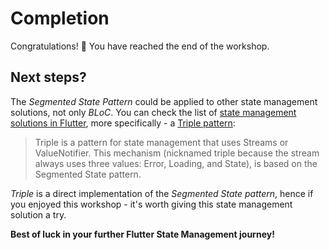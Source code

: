 # Completion

Congratulations! 🎉 You have reached the end of the workshop.

## Next steps?

The _Segmented State Pattern_ could be applied to other state management solutions, not only _BLoC_. You can check the list of [state management solutions in Flutter](https://docs.flutter.dev/development/data-and-backend/state-mgmt/options), more specifically - a [Triple pattern](https://triple.flutterando.com.br/):

> Triple is a pattern for state management that uses Streams or ValueNotifier. This mechanism (nicknamed triple because the stream always uses three values: Error, Loading, and State), is based on the Segmented State pattern.

_Triple_ is a direct implementation of the _Segmented State pattern_, hence if you enjoyed this workshop - it's worth giving this state management solution a try.

**Best of luck in your further Flutter State Management journey!**
